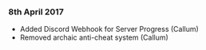 ### 8th April 2017
* Added Discord Webhook for Server Progress (Callum)
* Removed archaic anti-cheat system (Callum)
